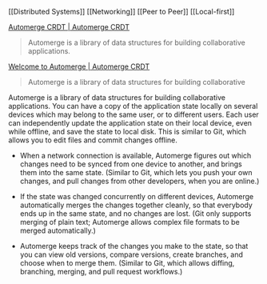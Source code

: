 [[Distributed Systems]] [[Networking]] [[Peer to Peer]] [[Local-first]]

[Automerge CRDT | Automerge CRDT](https://automerge.org)
> Automerge is a library of data structures for building collaborative applications.

[Welcome to Automerge | Automerge CRDT](https://automerge.org/docs/hello/)
> Automerge is a library of data structures for building collaborative

Automerge is a library of data structures for building collaborative applications. You can have a copy of the application state locally on several devices which may belong to the same user, or to different users. Each user can independently update the application state on their local device, even while offline, and save the state to local disk. This is similar to Git, which allows you to edit files and commit changes offline.

- When a network connection is available, Automerge figures out which changes need to be synced from one device to another, and brings them into the same state. (Similar to Git, which lets you push your own changes, and pull changes from other developers, when you are online.)

- If the state was changed concurrently on different devices, Automerge automatically merges the changes together cleanly, so that everybody ends up in the same state, and no changes are lost. (Git only supports merging of plain text; Automerge allows complex file formats to be merged automatically.)

- Automerge keeps track of the changes you make to the state, so that you can view old versions, compare versions, create branches, and choose when to merge them. (Similar to Git, which allows diffing, branching, merging, and pull request workflows.)
